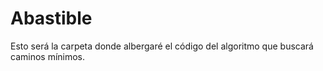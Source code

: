 # Abastible
Esto será la carpeta donde albergaré el código del algoritmo que buscará caminos mínimos.
